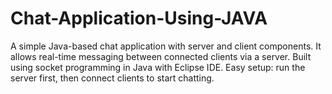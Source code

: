 # Chat-Application-Using-JAVA
A simple Java-based chat application with server and client components. It allows real-time messaging between connected clients via a server. Built using socket programming in Java with Eclipse IDE. Easy setup: run the server first, then connect clients to start chatting.
